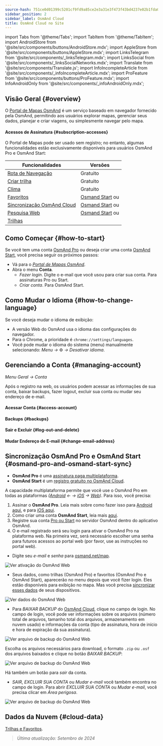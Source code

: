 ```yaml
---
source-hash: 751ce0d01399c5201cf9fd9a85ce2e3a31e3f473f43bd4237e02b1fda097d4dd
sidebar_position: 2
sidebar_label: OsmAnd Cloud
title: OsmAnd Cloud no Site
---
```

import Tabs from '@theme/Tabs';
import TabItem from '@theme/TabItem';
import AndroidStore from '@site/src/components/buttons/AndroidStore.mdx';
import AppleStore from '@site/src/components/buttons/AppleStore.mdx';
import LinksTelegram from '@site/src/components/_linksTelegram.mdx';
import LinksSocial from '@site/src/components/_linksSocialNetworks.mdx';
import Translate from '@site/src/components/Translate.js';
import InfoIncompleteArticle from '@site/src/components/_infoIncompleteArticle.mdx';
import ProFeature from '@site/src/components/buttons/ProFeature.mdx';
import InfoAndroidOnly from '@site/src/components/_infoAndroidOnly.mdx';


<InfoIncompleteArticle/>

## Visão Geral {#overview}

O [Portal de Mapas OsmAnd](https://osmand.net/map) é um serviço baseado em navegador fornecido pela OsmAnd, permitindo aos usuários explorar mapas, gerenciar seus dados, planejar e criar viagens, ou simplesmente navegar pelo mapa.

#### Acessos de Assinatura {#subscription-accesses}

O Portal de Mapas pode ser usado sem registro; no entanto, algumas funcionalidades estão exclusivamente disponíveis para usuários OsmAnd Pro e OsmAnd Start:

| Funcionalidades | Versões |
|--- |--- |
| [Rota de Navegação](./planner.md) | Gratuito |
| [Criar trilha](./planner.md) | Gratuito |
| [Clima](./web-map.md) | Gratuito |
| [Favoritos](./web-map.md) | [Osmand Start](https://osmand.net/blog/start) ou <ProFeature/> |
| [Sincronização OsmAnd Cloud](./web-cloud.md) | [Osmand Start](https://osmand.net/blog/start) ou <ProFeature/> |
| [Pesquisa Web](./web-search.md)|[Osmand Start](https://osmand.net/blog/start) ou <ProFeature/>|
| [Trilhas](./web-map.md) | <ProFeature/> |


## Como Começar {#how-to-start}

Se você tem uma conta [OsmAnd Pro](../personal/osmand-cloud.md#login) ou deseja criar uma conta [OsmAnd Start](../personal/osmand-cloud.md#osmand-start), você precisa seguir os próximos passos:

- Vá para o [*Portal de Mapas OsmAnd*](https://osmand.net/map).
- Abra o menu **Conta**.
  - *Fazer login*. Digite o e-mail que você usou para criar sua conta. Para assinaturas Pro ou Start.
  - *Criar conta*. Para OsmAnd Start.


## Como Mudar o Idioma {#how-to-change-language}

Se você deseja mudar o idioma de exibição:

- A versão Web do OsmAnd usa o idioma das configurações do navegador.
- Para o Chrome, a prioridade é `chrome://settings/languages`.
- Você pode mudar o idioma do sistema (menu) manualmente selecionando:
    *Menu →* ⚙ *→ Desativar idioma*.


## Gerenciando a Conta {#managing-account}

*Menu Geral → Conta*

Após o registro na web, os usuários podem acessar as informações de sua conta, baixar backups, fazer logout, excluir sua conta ou mudar seu endereço de e-mail.

#### Acessar Conta {#access-account}

#### Backups {#backups}

#### Sair e Excluir {#log-out-and-delete}

#### Mudar Endereço de E-mail {#change-email-address}


## Sincronização OsmAnd Pro e OsmAnd Start {#osmand-pro-and-osmand-start-sync}

- **OsmAnd Pro** é uma [assinatura paga multiplataforma](../troubleshooting/setup.md#cross-platform).
- **OsmAnd Start** é um [registro gratuito no OsmAnd Cloud](https://osmand.net/blog/start).

A capacidade multiplataforma permite que você use o OsmAnd Pro em todas as plataformas *([Android](../purchases/android.md) ← → [iOS](../purchases/ios.md) → [Web](https://www.osmand.net/map))*. Para isso, você precisa:

1. Assinar o **OsmAnd Pro**. Leia mais sobre como fazer isso para [Android aqui](../purchases/android.md#how-to-buy), e para [iOS aqui](../purchases/ios.md#how-to-buy).
2. Como criar uma conta **OsmAnd Start**, leia mais [aqui](https://osmand.net/blog/start#how-to-create-an-account).
3. Registre sua conta [Pro ou Start](../troubleshooting/setup.md#cross-platform) no servidor OsmAnd dentro do aplicativo OsmAnd.
4. O e-mail registrado será seu login para ativar o OsmAnd Pro na plataforma web. Na primeira vez, será necessário escolher uma senha para futuros acessos ao portal web (por favor, use as instruções no portal web).

- Digite seu *e-mail* e *senha* para [osmand.net/map](https://osmand.net/map/).

![Ver ativação do OsmAnd Web](@site/static/img/web/web_pro_activation.png)

- Seus dados, como trilhas (OsmAnd Pro) e favoritos (OsmAnd Pro e OsmAnd Start), aparecerão no menu depois que você fizer login. Eles estão disponíveis para exibição no mapa. Mas você precisa [sincronizar esses dados](https://osmand.net/docs/user/personal/osmand-cloud#last-sync) de seus dispositivos.

![Ver dados do OsmAnd Web](@site/static/img/web/web_data.png)

- Para *BAIXAR BACKUP* do [OsmAnd Cloud](https://osmand.net/docs/user/personal/osmand-cloud), clique no campo de login. No campo de login, você pode ver informações sobre os arquivos (número total de arquivos, tamanho total dos arquivos, armazenamento em nuvem usado) e informações da conta (tipo de assinatura, hora de início e hora de expiração da sua assinatura).

![Ver arquivo de backup do OsmAnd Web](@site/static/img/web/web_backup_file.png)

Escolha os arquivos necessários para download, o formato `.zip` ou `.osf` dos arquivos baixados e clique no botão *BAIXAR BACKUP*:

![Ver arquivo de backup do OsmAnd Web](@site/static/img/web/web_backup_file_1.png)

Há também um botão para *sair* da conta.

- *SAIR*, *EXCLUIR SUA CONTA* ou *Mudar e-mail* você também encontra no campo de login. Para abrir *EXCLUIR SUA CONTA* ou *Mudar e-mail*, você precisa clicar em *Área perigosa*.

![Ver arquivo de backup do OsmAnd Web](@site/static/img/web/web_backup_file_2.png)


## Dados da Nuvem {#cloud-data}

[Trilhas e Favoritos](web-map.md#tracks).
<!--
## Estilo do mapa {#map-style}

Nesta seção do menu, você pode mudar o estilo do mapa. Você pode ler mais sobre como fazer isso no artigo [Mapas Vetoriais (Estilos de Mapa)](../map/vector-maps.md) para o aplicativo OsmAnd. As configurações na versão web não são diferentes.
**Alguns exemplos:**

- Estilo de mapa náutico

![Estilo de Mapa Web OsmAnd](@site/static/img/web/web_map_style_nautical.png)

- Estilo de mapa Topo

![Adicionar Favoritos Web OsmAnd](@site/static/img/web/web_map_style_topo.png)
-->



> *Última atualização: Setembro de 2024*